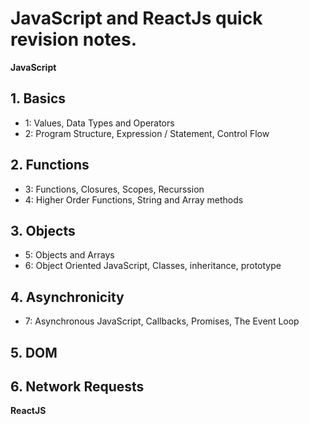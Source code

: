 # JavaScript and ReactJs quick revision notes.

**JavaScript**

## 1. Basics
  - 1: Values, Data Types and Operators
  - 2: Program Structure, Expression / Statement, Control Flow

## 2. Functions
  - 3: Functions, Closures, Scopes, Recurssion
  - 4: Higher Order Functions, String and Array methods

## 3. Objects
  - 5: Objects and Arrays
  - 6: Object Oriented JavaScript, Classes, inheritance, prototype

## 4. Asynchronicity
  - 7: Asynchronous JavaScript, Callbacks, Promises, The Event Loop

## 5. DOM

## 6. Network Requests

**ReactJS**